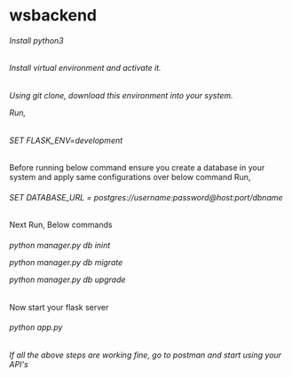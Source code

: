 # wsbackend
<h6> Install python3 <h6>
  
<h6> Install virtual environment and activate it. <h6>

Using git clone, download this environment into your system.

Run, <h6> SET FLASK_ENV=development </h6> 

Before running below command ensure you create a database in your system and apply same configurations over below command
Run, <h6> SET DATABASE_URL = postgres://username:password@host:port/dbname </h6>

Next Run, Below commands
<h6> python manager.py db inint

python manager.py db migrate

python manager.py db upgrade </h6>

Now start your flask server <h6> python app.py <h6>

<h6> If all the above steps are working fine, go to postman and start using your API's </h6>


